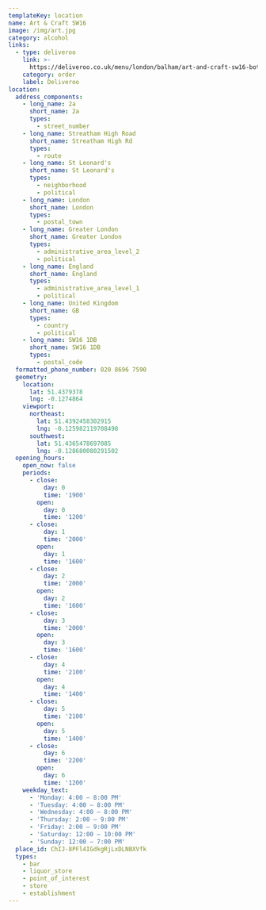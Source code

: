 ```yaml
---
templateKey: location
name: Art & Craft SW16
image: /img/art.jpg
category: alcohol
links:
  - type: deliveroo
    link: >-
      https://deliveroo.co.uk/menu/london/balham/art-and-craft-sw16-bottle-store?utm_medium=affiliate&utm_source=google_maps_link
    category: order
    label: Deliveroo
location:
  address_components:
    - long_name: 2a
      short_name: 2a
      types:
        - street_number
    - long_name: Streatham High Road
      short_name: Streatham High Rd
      types:
        - route
    - long_name: St Leonard's
      short_name: St Leonard's
      types:
        - neighborhood
        - political
    - long_name: London
      short_name: London
      types:
        - postal_town
    - long_name: Greater London
      short_name: Greater London
      types:
        - administrative_area_level_2
        - political
    - long_name: England
      short_name: England
      types:
        - administrative_area_level_1
        - political
    - long_name: United Kingdom
      short_name: GB
      types:
        - country
        - political
    - long_name: SW16 1DB
      short_name: SW16 1DB
      types:
        - postal_code
  formatted_phone_number: 020 8696 7590
  geometry:
    location:
      lat: 51.4379378
      lng: -0.1274864
    viewport:
      northeast:
        lat: 51.4392458302915
        lng: -0.125982119708498
      southwest:
        lat: 51.4365478697085
        lng: -0.128680080291502
  opening_hours:
    open_now: false
    periods:
      - close:
          day: 0
          time: '1900'
        open:
          day: 0
          time: '1200'
      - close:
          day: 1
          time: '2000'
        open:
          day: 1
          time: '1600'
      - close:
          day: 2
          time: '2000'
        open:
          day: 2
          time: '1600'
      - close:
          day: 3
          time: '2000'
        open:
          day: 3
          time: '1600'
      - close:
          day: 4
          time: '2100'
        open:
          day: 4
          time: '1400'
      - close:
          day: 5
          time: '2100'
        open:
          day: 5
          time: '1400'
      - close:
          day: 6
          time: '2200'
        open:
          day: 6
          time: '1200'
    weekday_text:
      - 'Monday: 4:00 – 8:00 PM'
      - 'Tuesday: 4:00 – 8:00 PM'
      - 'Wednesday: 4:00 – 8:00 PM'
      - 'Thursday: 2:00 – 9:00 PM'
      - 'Friday: 2:00 – 9:00 PM'
      - 'Saturday: 12:00 – 10:00 PM'
      - 'Sunday: 12:00 – 7:00 PM'
  place_id: ChIJ-8PFl4IGdkgRjLxDLNBXVfk
  types:
    - bar
    - liquor_store
    - point_of_interest
    - store
    - establishment
---
```

